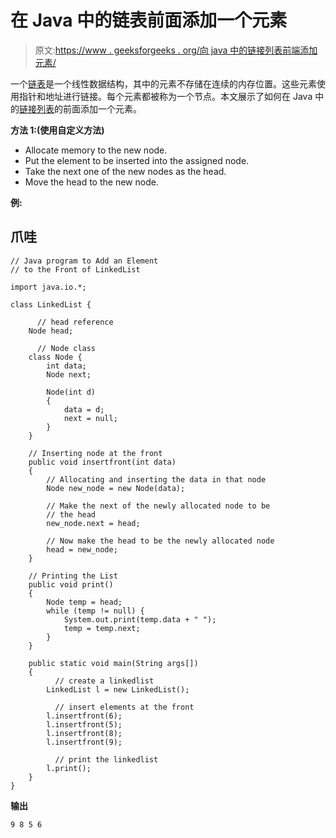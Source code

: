# 在 Java 中的链表前面添加一个元素

> 原文:[https://www . geeksforgeeks . org/向 java 中的链接列表前端添加元素/](https://www.geeksforgeeks.org/adding-an-element-to-the-front-of-linkedlist-in-java/)

一个[链表](https://www.geeksforgeeks.org/data-structures/linked-list/)是一个线性数据结构，其中的元素不存储在连续的内存位置。这些元素使用指针和地址进行链接。每个元素都被称为一个节点。本文展示了如何在 Java 中的[链接列表](https://www.geeksforgeeks.org/linked-list-in-java/)的前面添加一个元素。

**方法 1:(使用自定义方法)**

*   Allocate memory to the new node.
*   Put the element to be inserted into the assigned node.
*   Take the next one of the new nodes as the head.
*   Move the head to the new node.

**例:**

## 爪哇

```
// Java program to Add an Element
// to the Front of LinkedList

import java.io.*;

class LinkedList {

      // head reference
    Node head;

      // Node class
    class Node {
        int data;
        Node next;

        Node(int d)
        {
            data = d;
            next = null;
        }
    }

    // Inserting node at the front
    public void insertfront(int data)
    {
        // Allocating and inserting the data in that node
        Node new_node = new Node(data);

        // Make the next of the newly allocated node to be
        // the head
        new_node.next = head;

        // Now make the head to be the newly allocated node
        head = new_node;
    }

    // Printing the List
    public void print()
    {
        Node temp = head;
        while (temp != null) {
            System.out.print(temp.data + " ");
            temp = temp.next;
        }
    }

    public static void main(String args[])
    {
          // create a linkedlist
        LinkedList l = new LinkedList();

          // insert elements at the front
        l.insertfront(6);
        l.insertfront(5);
        l.insertfront(8);
        l.insertfront(9);

          // print the linkedlist
        l.print();
    }
}
```

**输出**

```
9 8 5 6
```